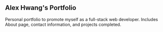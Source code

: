 ## Alex Hwang's Portfolio
Personal portfolio to promote myself as a full-stack web developer. Includes About page, contact information, and projects completed. 
